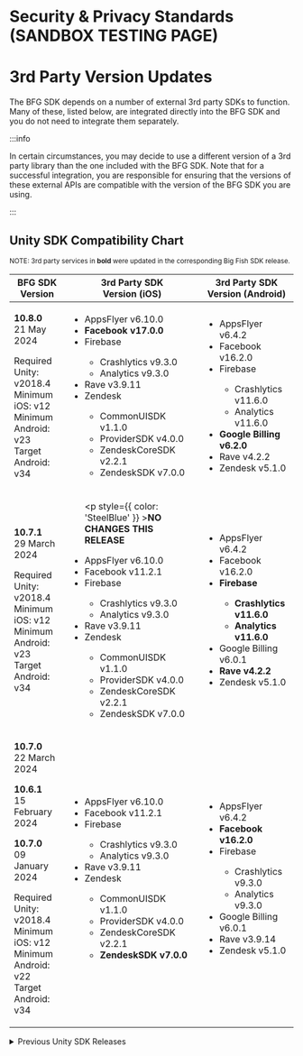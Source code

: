 # Security & Privacy Standards (SANDBOX TESTING PAGE)

# 3rd Party Version Updates

<style> {` th, td { vertical-align: top; } `}</style>
<style> {` table { display: table; width: 100%; } `}</style>

The BFG SDK depends on a number of external 3rd party SDKs to function. Many of these, listed below, are integrated directly into the BFG SDK and you do not need to integrate them separately.

:::info 

In certain circumstances, you may decide to use a different version of a 3rd party library than the one included with the BFG SDK. Note that for a successful integration, you are responsible for ensuring that the versions of these external APIs are compatible with the version of the BFG SDK you are using.

:::

## Unity SDK Compatibility Chart 

<sup>NOTE: 3rd party services in <strong>bold</strong> were updated in the corresponding Big Fish SDK release.</sup>

<table>
  <thead>
    <tr>
      <th><strong>BFG SDK Version</strong></th>
      <th><strong>3rd Party SDK<br />Version (iOS)</strong></th>
      <th><strong>3rd Party SDK<br />Version (Android)</strong></th>
    </tr>
  </thead>
  <tbody>
    <tr>
      <td>

**10.8.0**<br />
21 May 2024

Required Unity: v2018.4<br />
Minimum iOS: v12<br />
Minimum Android: v23<br />
Target Android: v34
      </td>
      <td>
        <ul>
          <li>AppsFlyer v6.10.0</li>
          <li>**Facebook v17.0.0**</li>
          <li>Firebase</li>
          <ul>
            <li>Crashlytics v9.3.0</li>
            <li>Analytics v9.3.0</li>
          </ul>
          <li>Rave v3.9.11</li>
          <li>Zendesk</li>
          <ul>
            <li>CommonUISDK v1.1.0</li>
            <li>ProviderSDK v4.0.0</li>
            <li>ZendeskCoreSDK v2.2.1</li>
            <li>ZendeskSDK v7.0.0</li>
          </ul>
        </ul>
      </td>
      <td>
        <ul>
          <li>AppsFlyer v6.4.2</li>
          <li>Facebook v16.2.0</li>
          <li>Firebase</li>
          <ul>
            <li>Crashlytics v11.6.0</li>
            <li>Analytics v11.6.0</li>
          </ul>
          <li>**Google Billing v6.2.0**</li>
          <li>Rave v4.2.2</li>
          <li>Zendesk v5.1.0</li>
        </ul>
      </td>
    </tr>
    <tr>
      <td>

**10.7.1**<br />
29 March 2024

Required Unity: v2018.4<br />
Minimum iOS: v12<br />
Minimum Android: v23<br />
Target Android: v34
      </td>
      <td>
        <ul>
          <p style={{ color: 'SteelBlue' }} >**NO CHANGES THIS RELEASE**</p>
          <li>AppsFlyer v6.10.0</li>
          <li>Facebook v11.2.1</li>
          <li>Firebase</li>
          <ul>
            <li>Crashlytics v9.3.0</li>
            <li>Analytics v9.3.0</li>
          </ul>
          <li>Rave v3.9.11</li>
          <li>Zendesk</li>
          <ul>
            <li>CommonUISDK v1.1.0</li>
            <li>ProviderSDK v4.0.0</li>
            <li>ZendeskCoreSDK v2.2.1</li>
            <li>ZendeskSDK v7.0.0</li>
          </ul>
        </ul>
      </td>
      <td>
        <ul>
          <li>AppsFlyer v6.4.2</li>
          <li>Facebook v16.2.0</li>
          <li>**Firebase**</li>
          <ul>
            <li>**Crashlytics v11.6.0**</li>
            <li>**Analytics v11.6.0**</li>
          </ul>
          <li>Google Billing v6.0.1</li>
          <li>**Rave v4.2.2**</li>
          <li>Zendesk v5.1.0</li>
        </ul>
      </td>
    </tr>
    <tr>
      <td>

**10.7.0**<br />
22 March 2024

**10.6.1**<br />
15 February 2024

**10.7.0**<br />
09 January 2024

Required Unity: v2018.4<br />
Minimum iOS: v12<br />
Minimum Android: v22<br />
Target Android: v34
      </td>
      <td>
        <ul>
          <li>AppsFlyer v6.10.0</li>
          <li>Facebook v11.2.1</li>
          <li>Firebase</li>
          <ul>
            <li>Crashlytics v9.3.0</li>
            <li>Analytics v9.3.0</li>
          </ul>
          <li>Rave v3.9.11</li>
          <li>Zendesk</li>
          <ul>
            <li>CommonUISDK v1.1.0</li>
            <li>ProviderSDK v4.0.0</li>
            <li>ZendeskCoreSDK v2.2.1</li>
            <li>**ZendeskSDK v7.0.0**</li>
          </ul>
        </ul>
      </td>
      <td>
        <ul>
          <li>AppsFlyer v6.4.2</li>
          <li>**Facebook v16.2.0**</li>
          <li>Firebase</li>
          <ul>
            <li>Crashlytics v9.3.0</li>
            <li>Analytics v9.3.0</li>
          </ul>
          <li>Google Billing v6.0.1</li>
          <li>Rave v3.9.14</li>
          <li>Zendesk v5.1.0</li>
        </ul>
      </td>
    </tr>
  </tbody>
</table>

<details>
  <summary>Previous Unity SDK Releases</summary>
  <table>
    <thead>
      <tr>
        <th><strong>BFG SDK Version</strong></th>
        <th><strong>3rd Party SDK<br />Version (iOS)</strong></th>
        <th><strong>3rd Party SDK<br />Version (Android)</strong></th>
      </tr>
    </thead>
    <tbody>
      <tr>
        <td>

**10.5.0**<br />
26 September 2023

Required Unity: v2018.4<br />
Minimum iOS: v11<br />
Minimum Android: v22<br />
Target Android: v34
        </td>
        <td>
          <ul>
            <p style={{ color: 'SteelBlue' }} >**NO CHANGES THIS RELEASE**</p>
            <li>AppsFlyer v6.10.0</li>
            <li>Facebook v11.2.1</li>
            <li>Firebase</li>
            <ul>
              <li>Crashlytics v9.3.0</li>
              <li>Analytics v9.3.0</li>
            </ul>
            <li>Rave v3.9.11</li>
            <li>Zendesk</li>
            <ul>
              <li>CommonUISDK v1.1.0</li>
              <li>ProviderSDK v4.0.0</li>
              <li>ZendeskCoreSDK v2.2.1</li>
              <li>ZendeskSDK v6.0.0</li>
            </ul>
          </ul>
        </td>
        <td>
          <ul>
            <li>AppsFlyer v6.4.2</li>
            <li>**Facebook v16.0.1**</li>
            <li>Firebase</li>
            <ul>
              <li>Crashlytics v9.3.0</li>
              <li>Analytics v9.3.0</li>
            </ul>
            <li>**Google Billing v6.0.1**</li>
            <li>**Rave v3.9.14**</li>
              <li>Zendesk v5.1.0</li>
            </ul>
          </td>
        </tr>
        <tr>
          <td>

**10.4.0**<br />
23 June 2023

Required Unity: v2018.4<br />
Minimum iOS: v11<br />
Minimum Android: v22<br />
Target Android: v33
        </td>
        <td>
          <ul>
            <li>AppsFlyer v6.10.0</li>
            <li>**Facebook v11.2.1**</li>
            <li>Firebase</li>
            <ul>
              <li>Crashlytics v9.3.0</li>
              <li>Analytics v9.3.0</li>
            </ul>
            <li>Rave v3.9.11</li>
            <li>Zendesk</li>
            <ul>
              <li>CommonUISDK v1.1.0</li>
              <li>ProviderSDK v4.0.0</li>
              <li>ZendeskCoreSDK v2.2.1</li>
              <li>ZendeskSDK v6.0.0</li>
            </ul>
          </ul>
        </td>
        <td>
          <ul>
            <li>AppsFlyer v6.4.2</li>
            <li>Facebook v12.3.0</li>
            <li>Firebase</li>
            <ul>
              <li>Crashlytics v9.3.0</li>
              <li>Analytics v9.3.0</li>
            </ul>
            <li>**Google Billing v5.0.0**</li>
            <li>Rave v3.9.8</li>
            <li>Zendesk v5.1.0</li>
          </ul>
        </td>
      </tr>
      <tr>
        <td>

**10.3.0**<br />
06 April 2023

Required Unity: v2018.4<br />
Minimum iOS: v11<br />
Minimum Android: v22<br />
Target Android: v33
        </td>
        <td>
          <ul>
            <li>**AppsFlyer v6.10.0**</li>
            <li>Facebook v9.2.0</li>
            <li>Firebase</li>
            <ul>
              <li>Crashlytics v9.3.0</li>
              <li>Analytics v9.3.0</li>
            </ul>
            <li>Rave v3.9.11</li>
            <li>Zendesk</li>
            <ul>
              <li>CommonUISDK v1.1.0</li>
              <li>ProviderSDK v4.0.0</li>
              <li>ZendeskCoreSDK v2.2.1</li>
              <li>**ZendeskSDK v6.0.0**</li>
            </ul>
          </ul>
        </td>
        <td>
          <ul>
            <p style={{ color: 'SteelBlue' }} >**NO CHANGES THIS RELEASE**</p>
            <li>AppsFlyer v6.4.2</li>
            <li>Facebook v12.3.0</li>
            <li>Firebase</li>
            <ul>
              <li>Crashlytics v9.3.0</li>
              <li>Analytics v9.3.0</li>
            </ul>
            <li>Google Billing v4.1.0</li>
            <li>Rave v3.9.8</li>
            <li>Zendesk v5.1.0</li>
          </ul>
        </td>
      </tr>
      <tr>
        <td>

**10.2.0**<br />
23 November 2023

Required Unity: v2018.4<br />
Minimum iOS: v10<br />
Minimum Android: v22<br />
Target Android: v33
        </td>
        <td>
          <ul>
            <p style={{ color: 'SteelBlue' }} >**NO CHANGES THIS RELEASE**</p>
            <li>AppsFlyer v6.4.2</li>
            <li>Facebook v9.2.0</li>
            <li>Firebase</li>
            <ul>
              <li>Crashlytics v9.3.0</li>
              <li>Analytics v9.3.0</li>
            </ul>
            <li>Rave v3.9.11</li>
            <li>Zendesk</li>
            <ul>
              <li>CommonUISDK v1.1.0</li>
              <li>ProviderSDK v4.0.0</li>
              <li>ZendeskCoreSDK v2.2.1</li>
              <li>ZendeskSDK v4.0.0</li>
            </ul>
          </ul>
        </td>
        <td>
          <ul>
            <li>AppsFlyer v6.4.2</li>
            <li>Facebook v12.3.0</li>
            <li>Firebase</li>
            <ul>
              <li>Crashlytics v9.3.0</li>
              <li>Analytics v9.3.0</li>
            </ul>
            <li>Google Billing v4.1.0</li>
            <li>Rave v3.9.8</li>
            <li>**Zendesk v5.1.0**</li>
          </ul>
        </td>
      </tr>
      <tr>
        <td>

**10.1.0**<br />
25 August 2023

Required Unity: v2018.4<br />
Minimum iOS: v10<br />
Minimum Android: v22<br />
Target Android: v33
        </td>
        <td>
          <ul>
            <li>AppsFlyer v6.4.2</li>
            <li>Facebook v9.2.0</li>
            <li>**Firebase**</li>
            <ul>
              <li>**Crashlytics v9.3.0**</li>
              <li>**Analytics v9.3.0**</li>
            </ul>
            <li>Rave v3.9.11</li>
            <li>Zendesk</li>
            <ul>
              <li>CommonUISDK v1.1.0</li>
              <li>ProviderSDK v4.0.0</li>
              <li>ZendeskCoreSDK v2.2.1</li>
              <li>ZendeskSDK v4.0.0</li>
            </ul>
          </ul>
        </td>
        <td>
          <ul>
            <li>AppsFlyer v6.4.2</li>
            <li>Facebook v12.3.0</li>
            <li>**Firebase**</li>
            <ul>
              <li>**Crashlytics v9.3.0**</li>
              <li>**Analytics v9.3.0**</li>
            </ul>
            <li>**Google Billing v4.1.0**</li>
            <li>Rave v3.9.8</li>
            <li>Zendesk v3.0.2</li>
          </ul>
        </td>
      </tr>
      <tr>
        <td>

**10.0.0**<br />
25 July 2023

Required Unity: v2018.4<br />
Minimum iOS: v10<br />
Minimum Android: v22<br />
Target Android: v32
        </td>
        <td>
          <ul>
            <p style={{ color: 'SteelBlue' }} >**NO CHANGES THIS RELEASE**</p>
            <li>AppsFlyer v6.4.2</li>
            <li>Facebook v9.2.0</li>
            <li>Firebase</li>
            <ul>
              <li>Crashlytics v4.3.1</li>
              <li>Analytics v6.6.2</li>
            </ul>
            <li>Rave v3.9.11</li>
            <li>Zendesk</li>
            <ul>
              <li>CommonUISDK v1.1.0</li>
              <li>ProviderSDK v4.0.0</li>
              <li>ZendeskCoreSDK v2.2.1</li>
              <li>ZendeskSDK v4.0.0</li>
            </ul>
          </ul>
        </td>
        <td>
          <ul>
            <li>AppsFlyer v6.4.2</li>
            <li>**Facebook v12.3.0**</li>
            <li>Firebase</li>
            <ul>
              <li>Crashlytics v17.2.2</li>
              <li>Analytics v17.6.0</li>
              <li>Messaging v20.3.0</li>
              <li>Perf v19.0.7</li>
            </ul>
            <li>Google Billing v3.0.0</li>
            <li>**Rave v3.9.8**</li>
            <li>Zendesk v3.0.2</li>
          </ul>
        </td>
      </tr>
      <tr>
        <td>

**9.6.1**<br />
**9.6.0**<br />
**9.5.0**
        </td>
        <td>
          <ul>
            <li>iOS API: Minimum v10</li>
            <li>**AppsFlyer v6.4.2**</li>
            <li>Facebook v9.2.0</li>
            <li>Firebase</li>
            <ul>
              <li>Crashlytics v4.3.1</li>
              <li>Analytics v6.6.2</li>
            </ul>
            <li>Rave v3.9.11</li>
            <li>Zendesk</li>
            <ul>
              <li>CommonUISDK v1.1.0</li>
              <li>ProviderSDK v4.0.0</li>
              <li>ZendeskCoreSDK v2.2.1</li>
              <li>ZendeskSDK v4.0.0</li>
            </ul>
          </ul>
        </td>
        <td>
          <ul>
            <p style={{ color: 'SteelBlue' }} >**NO CHANGES THIS RELEASE**</p>
            <li>AppsFlyer v6.4.2</li>
            <li>Facebook v8.2.0</li>
            <li>Firebase</li>
            <ul>
              <li>Crashlytics v17.2.2</li>
              <li>Analytics v17.6.0</li>
              <li>Messaging v20.3.0</li>
              <li>Perf v19.0.7</li>
            </ul>
            <li>Google Billing v3.0.0</li>
            <li>Rave v3.9.1</li>
            <li>Zendesk v3.0.2</li>
          </ul>
        </td>
      </tr>
      <tr>
        <td>

**9.4.1**<br />
**9.4.0**
        </td>
        <td>
          <ul>
            <p style={{ color: 'SteelBlue' }} >**NO CHANGES THIS RELEASE**</p>
            <li>iOS API: Minimum v10</li>
            <li>AppsFlyer v6.2.6</li>
            <li>Facebook v9.2.0</li>
            <li>Firebase</li>
            <ul>
              <li>Crashlytics v4.3.1</li>
              <li>Analytics v6.6.2</li>
            </ul>
            <li>Rave v3.9.11</li>
            <li>Zendesk</li>
            <ul>
              <li>CommonUISDK v1.1.0</li>
              <li>ProviderSDK v4.0.0</li>
              <li>ZendeskCoreSDK v2.2.1</li>
              <li>ZendeskSDK v4.0.0</li>
            </ul>
          </ul>
        </td>
        <td>
          <ul>
            <li>**AppsFlyer v6.4.2**</li>
            <li>Facebook v8.2.0</li>
            <li>Firebase</li>
            <ul>
              <li>Crashlytics v17.2.2</li>
              <li>Analytics v17.6.0</li>
              <li>Messaging v20.3.0</li>
              <li>Perf v19.0.7</li>
            </ul>
            <li>Google Billing v3.0.0</li>
            <li>Rave v3.9.1</li>
            <li>Zendesk v3.0.2</li>
          </ul>
        </td>
      </tr>
      <tr>
        <td>

  **9.3.2**<br />
  **9.3.1**<br />
  **9.3.0**<br />
  **9.2.1**<br />
  **9.2.0**<br />
  **9.1.0**
        </td>
        <td>
          <ul>
            <p style={{ color: 'SteelBlue' }} >**NO CHANGES THIS RELEASE**</p>
            <li>iOS API: Minimum v10</li>
            <li>AppsFlyer v6.2.6</li>
            <li>Facebook v9.2.0</li>
            <li>Firebase</li>
            <ul>
              <li>Crashlytics v4.3.1</li>
              <li>Analytics v6.6.2</li>
            </ul>
            <li>Rave v3.9.11</li>
            <li>Zendesk</li>
            <ul>
              <li>CommonUISDK v1.1.0</li>
              <li>ProviderSDK v4.0.0</li>
              <li>ZendeskCoreSDK v2.2.1</li>
              <li>ZendeskSDK v4.0.0</li>
            </ul>
          </ul>
        </td>
        <td>
          <ul>
            <li>AppsFlyer v6.2.3</li>
            <li>**Facebook v8.2.0**</li>
            <li>Firebase</li>
            <ul>
              <li>Crashlytics v17.2.2</li>
              <li>Analytics v17.6.0</li>
              <li>Messaging v20.3.0</li>
              <li>Perf v19.0.7</li>
            </ul>
            <li>Google Billing v3.0.0</li>
            <li>Rave v3.9.1</li>
            <li>Zendesk v3.0.2</li>
          </ul>
        </td>
      </tr>
      <tr>
        <td>

**9.0.2**
        </td>
        <td>
          <ul>
            <li>iOS API: Minimum v10</li>
            <li>**AppsFlyer v6.2.6**</li>
            <li>**Facebook v9.2.0**</li>
            <li>Firebase</li>
            <ul>
              <li>Crashlytics v4.3.1</li>
              <li>Analytics v6.6.2</li>
            </ul>
            <li>**Rave v3.9.11**</li>
            <li>Zendesk</li>
            <ul>
              <li>CommonUISDK v1.1.0</li>
              <li>ProviderSDK v4.0.0</li>
              <li>ZendeskCoreSDK v2.2.1</li>
              <li>ZendeskSDK v4.0.0</li>
            </ul>
          </ul>
        </td>
        <td>
          <ul>
            <li>**AppsFlyer v6.2.3**</li>
            <li>Facebook v4.41.0</li>
            <li>**Firebase**</li>
            <ul>
              <li>**Crashlytics v17.2.2**</li>
              <li>**Analytics v17.6.0**</li>
              <li>**Messaging v20.3.0**</li>
              <li>**Perf v19.0.7**</li>
            </ul>
            <li>**Google Billing v3.0.0**</li>
            <li>Rave v3.9.1</li>
            <li>Zendesk v3.0.2</li>
          </ul>
        </td>
      </tr>
      <tr>
        <td>

**9.0.1**<br />
**9.0.0**
        </td>
        <td>
          <ul>
            <li>iOS API: Minimum v10</li>
            <li>AppsFlyer v6.2.4</li>
            <li>Facebook v9.0.1</li>
            <li>Firebase</li>
            <ul>
              <li>Crashlytics v4.3.1</li>
              <li>Analytics v6.6.2</li>
            </ul>
            <li>Rave v3.9.10-402</li>
            <li>Zendesk</li>
            <ul>
              <li>CommonUISDK v1.1.0</li>
              <li>ProviderSDK v4.0.0</li>
              <li>ZendeskCoreSDK v2.2.1</li>
              <li>ZendeskSDK v4.0.0</li>
            </ul>
          </ul>
        </td>
        <td>
          <ul>
            <li>AppsFlyer v4.8.15</li>
            <li>Facebook v4.41.0</li>
            <li>Firebase</li>
            <ul>
              <li>Messaging v20.1.5</li>
            </ul>
            <li>Rave v3.9.1</li>
            <li>Zendesk v3.0.2</li>
          </ul>
        </td>
      </tr>
    </tbody>
  </table>
</details>
